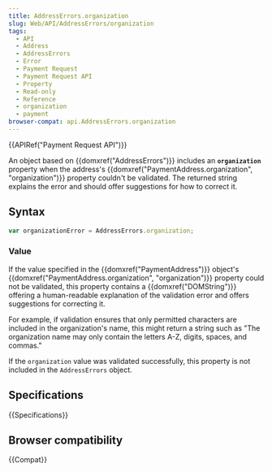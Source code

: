 ```yaml
---
title: AddressErrors.organization
slug: Web/API/AddressErrors/organization
tags:
  - API
  - Address
  - AddressErrors
  - Error
  - Payment Request
  - Payment Request API
  - Property
  - Read-only
  - Reference
  - organization
  - payment
browser-compat: api.AddressErrors.organization
---
```

{{APIRef("Payment Request API")}}

An object based on {{domxref("AddressErrors")}} includes an **`organization`** property when the address's {{domxref("PaymentAddress.organization", "organization")}} property couldn't be validated. The returned string explains the error and should offer suggestions for how to correct it.

## Syntax

```js
var organizationError = AddressErrors.organization;
```

### Value

If the value specified in the {{domxref("PaymentAddress")}} object's {{domxref("PaymentAddress.organization", "organization")}} property could not be validated, this property contains a {{domxref("DOMString")}} offering a human-readable explanation of the validation error and offers suggestions for correcting it.

For example, if validation ensures that only permitted characters are included in the organization's name, this might return a string such as "The organization name may only contain the letters A-Z, digits, spaces, and commas."

If the `organization` value was validated successfully, this property is not included in the `AddressErrors` object.

## Specifications

{{Specifications}}

## Browser compatibility

{{Compat}}
